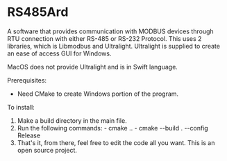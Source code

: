 # RS485Ard
A software that provides communication with MODBUS devices through RTU connection with either RS-485 or RS-232 Protocol.
This uses 2 libraries, which is Libmodbus and Ultralight.
Ultralight is supplied to create an ease of access GUI for Windows.

MacOS does not provide Ultralight and is in Swift language.

Prerequisites:
  - Need CMake to create Windows portion of the program.

To install:
  1. Make a build directory in the main file.
  2. Run the following commands:
    - cmake ..
    - cmake --build . --config Release
  3. That's it, from there, feel free to edit the code all you want. This is an open source project.

